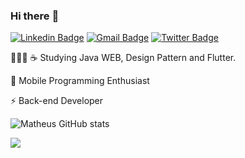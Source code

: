 ### Hi there :rocket:	


[![Linkedin Badge](https://img.shields.io/badge/linkedin-%230077B5.svg?&style=flat-square&logo=linkedin&logoColor=white)](https://www.linkedin.com/in/matheus8/) [![Gmail Badge](https://img.shields.io/badge/-mr634680@gmail.com-c14438?style=flat-square&logo=Gmail&logoColor=white&link=mailto:Gmail)](mailto:mr634580@gmail.com) [![Twitter Badge](https://img.shields.io/twitter/follow/mtrs8_?style=flat-square)](https://twitter.com/mtrs8_)

👨🏻‍💻 :coffee: Studying Java WEB, Design Pattern and Flutter.

:iphone: Mobile Programming Enthusiast

:zap: Back-end Developer

![Matheus GitHub stats](https://github-readme-stats.vercel.app/api?username=mtrs8&show_icons=true&theme=radical) 

![](https://komarev.com/ghpvc/?username=mtrs8&color=006bed)





